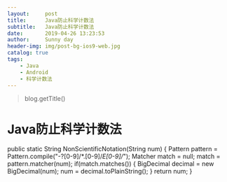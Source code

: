 ```yaml
---
layout:     post
title:      Java防止科学计数法
subtitle:   Java防止科学计数法
date:       2019-04-26 13:23:53
author:     Sunny day
header-img: img/post-bg-ios9-web.jpg
catalog: true
tags:
    - Java
    - Android
    - 科学计数法
---
```

>blog.getTitle() 

# Java防止科学计数法

public static String NonScientificNotation(String num) { Pattern pattern = Pattern.compile("-?[0-9]/*.[0-9]/*E[0-9]/*"); Matcher match = null; match = pattern.matcher(num); if(match.matches()) { BigDecimal decimal = new BigDecimal(num); num = decimal.toPlainString(); } return num; }

 


